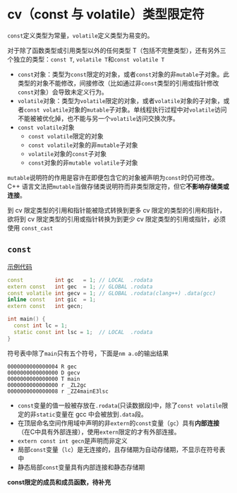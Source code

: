 # cv（const 与 volatile）类型限定符

`const`定义类型为常量，`volatile`定义类型为易变的。

对于除了函数类型或引用类型以外的任何类型 T（包括不完整类型），还有另外三个独立的类型：`const T`, `volatile T`和`const volatile T`

- `const`对象：类型为`const`限定的对象，或者`const`对象的非`mutable`子对象。此类型的对象不能修改，间接修改（比如通过非`const`类型的引用或指针修改`const`对象）会导致未定义行为。
- `volatile`对象：类型为`volatile`限定的对象，或者`volatile`对象的子对象，或者`const volatile`对象的`mutable`子对象。单线程执行过程中对`volatile`访问不能被被优化掉，也不能与另一个`volatile`访问交换次序。
- `const volatile`对象
  - `const volatile`限定的对象
  - `const volatile`对象的非`mutable`子对象
  - `volatile`对象的`const`子对象
  - `const`对象的非`mutable volatile`子对象

`mutable`说明符的作用是容许在即便包含它的对象被声明为`const`时仍可修改。C++ 语言文法把`mutable`当做存储类说明符而非类型限定符，但它**不影响存储类或连接**。

到 cv 限定类型的引用和指针能被隐式转换到更多 cv 限定的类型的引用和指针，欲将到 cv 限定类型的引用或指针转换为到更少 cv 限定类型的引用或指针，必须使用 `const_cast`

## `const`

[示例代码](../code/show_symbols/const.cpp)

```cpp
const          int gc   = 1; // LOCAL  .rodata
extern const   int gec  = 1; // GLOBAL .rodata
const volatile int gecv = 1; // GLOBAL .rodata(clang++) .data(gcc)
inline const   int gic  = 1;
extern const   int gecn;

int main() {
  const int lc = 1;
  static const int lsc = 1;  // LOCAL  .rodata
}
```

符号表中除了`main`只有五个符号，下面是`nm a.o`的输出结果

```
0000000000000004 R gec
0000000000000000 D gecv
0000000000000000 T main
0000000000000000 r _ZL2gc
0000000000000008 r _ZZ4mainE3lsc
```

- `const`变量的值一般被存放在`.rodata`(只读数据段)中，除了`const volatile`限定的非`static`变量在 gcc 中会被放到`.data`段。
- 在顶层命名空间作用域中声明的非`extern`的`const`变量（`gc`）具有**内部连接**（在C中具有外部连接），使用`extern`限定的才有外部连接。
- `extern const int gecn`是声明而非定义
- 局部`const`变量（`lc`）是无连接的，且存储期为自动存储期，不显示在符号表中
- 静态局部`const`变量具有内部连接和静态存储期

**const限定的成员和成员函数，待补充**
